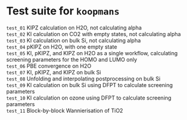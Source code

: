 # Test suite for `koopmans`
`test_01` KIPZ calculation on H2O, not calculating alpha  
`test_02` KI calculation on CO2 with empty states, not calculating alpha  
`test_03` KI calculation on bulk Si, not calculating alpha  
`test_04` pKIPZ on H2O, with one empty state  
`test_05` KI, pKIPZ, and KIPZ on H2O as a single workflow, calculating screening parameters for the HOMO and LUMO only  
`test_06` PBE convergence on H2O  
`test_07` KI, pKIPZ, and KIPZ on bulk Si  
`test_08` Unfolding and interpolating postprocessing on bulk Si  
`test_09` KI calculation on bulk Si using DFPT to calculate screening parameters  
`test_10` KI calculation on ozone using DFPT to calculate screening parameters  
`test_11` Block-by-block Wannierisation of TiO2
